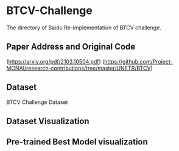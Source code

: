 # BTCV-Challenge

The directory of Baidu Re-implementation of BTCV challenge.

## Paper Address and Original Code


(https://arxiv.org/pdf/2103.10504.pdf)
(https://github.com/Project-MONAI/research-contributions/tree/master/UNETR/BTCV)

## Dataset

BTCV Challenge Dataset

## Dataset Visualization


## Pre-trained Best Model visualization


